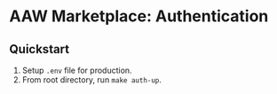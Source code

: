# AAW Marketplace: Authentication

## Quickstart
1. Setup `.env` file for production.
2. From root directory, run `make auth-up`.